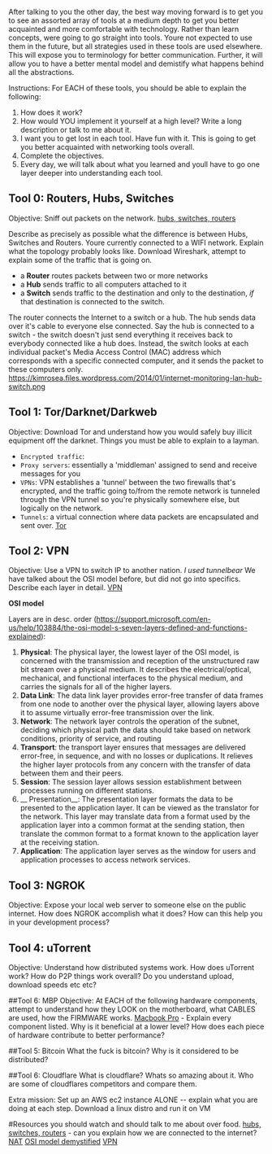 After talking to you the other day, the best way moving forward is to get you to see an assorted array of tools at a medium depth to get you better acquainted and more comfortable with technology.
Rather than learn concepts, were going to go straight into tools. Youre not expected to use them in the future, but all strategies used in these tools are used elsewhere.
This will expose you to terminology for better communication. Further, it will allow you to have a better mental model and demistify what happens behind all the abstractions.

Instructions: For EACH of these tools, you should be able to explain the following:
1. How does it work?
2. How would YOU implement it yourself at a high level? Write a long description or talk to me about it.
3. I want you to get lost in each tool. Have fun with it. This is going to get you better acquainted with  networking tools overall.
4. Complete the objectives.
5. Every day, we will talk about what you learned and youll have to go one layer deeper into understanding each tool.

## Tool 0: Routers, Hubs, Switches
Objective: Sniff out packets on the network.
[hubs, switches, routers](https://www.youtube.com/watch?v=Ofjsh_E4HFY)

Describe as precisely as possible what the difference is between Hubs, Switches and Routers.
Youre currently connected to a WIFI network. Explain what the topology probably looks like.
Download Wireshark, attempt to explain some of the traffic that is going on.

  * a **Router** routes packets between two or more networks
  * a **Hub** sends traffic to all computers attached to it
  * a **Switch** sends traffic to the destination and only to the destination, _if_ that destination is connected to the switch.
  
The router connects the Internet to a switch or a hub. The hub sends data over it's cable to everyone else connected. Say the hub is connected to a switch - the switch doesn't just send everything it receives back to everybody connected like a hub does. Instead, the switch looks at each individual packet's Media Access Control (MAC) address which corresponds with a specific connected computer, and it sends the packet to these computers only. https://kimrosea.files.wordpress.com/2014/01/internet-monitoring-lan-hub-switch.png 


## Tool 1: Tor/Darknet/Darkweb
Objective: Download Tor and understand how you would safely buy illicit equipment off the darknet.
Things you must be able to explain to a layman.
* `Encrypted traffic`: 
* `Proxy servers`: essentially a 'middleman' assigned to send and receive messages for you
* `VPNs`: VPN establishes a 'tunnel' between the two firewalls that's encrypted, and the traffic going to/from the remote network is tunneled through the VPN tunnel so you're physically somewhere else, but logically on the network.
* `Tunnels`: a virtual connection where data packets are encapsulated and sent over. 
[Tor](https://www.youtube.com/watch?v=pyq4vwxqvSI)

## Tool 2: VPN
Objective: Use a VPN to switch IP to another nation. _I used tunnelbear_
We have talked about the OSI model before, but did not go into specifics.
Describe each layer in detail.
[VPN](https://www.youtube.com/watch?v=q4P4BjjXghQ)

**OSI model**

Layers are in desc. order (https://support.microsoft.com/en-us/help/103884/the-osi-model-s-seven-layers-defined-and-functions-explained):

1. __Physical__: The physical layer, the lowest layer of the OSI model, is concerned with the transmission and reception of the unstructured raw bit stream over a physical medium. It describes the electrical/optical, mechanical, and functional interfaces to the physical medium, and carries the signals for all of the higher layers.
2. __Data Link__: The data link layer provides error-free transfer of data frames from one node to another over the physical layer, allowing layers above it to assume virtually error-free transmission over the link. 
3. __Network__: The network layer controls the operation of the subnet, deciding which physical path the data should take based on network conditions, priority of service, and routing
4. __Transport__: the transport layer ensures that messages are delivered error-free, in sequence, and with no losses or duplications. It relieves the higher layer protocols from any concern with the transfer of data between them and their peers.
5. __Session__: The session layer allows session establishment between processes running on different stations. 
6. __ Presentation__: The presentation layer formats the data to be presented to the application layer. It can be viewed as the translator for the network. This layer may translate data from a format used by the application layer into a common format at the sending station, then translate the common format to a format known to the application layer at the receiving station.
7. __Application__: The application layer serves as the window for users and application processes to access network services.



## Tool 3: NGROK
Objective: Expose your local web server to someone else on the public internet.
How does NGROK accomplish what it does?
How can this help you in your development process?


## Tool 4: uTorrent
Objective: Understand how distributed systems work.
How does uTorrent work? How do P2P things work overall?
Do you understand upload, download speeds etc etc?

##Tool 6: MBP
Objective: At EACH of the following hardware components, attempt to understand how they LOOK on the motherboard, what CABLES are used, how the FIRMWARE works.
[Macbook Pro](https://www.apple.com/shop/buy-mac/macbook-pro/15-inch) - Explain every component listed. Why is it beneficial at a lower level? How does each piece of hardware contribute to better performance?


##Tool 5: Bitcoin
What the fuck is bitcoin? Why is it considered to be distributed?

##Tool 6: Cloudflare
What is cloudflare? Whats so amazing about it.
Who are some of cloudflares competitors and compare them.


Extra mission:
Set up an AWS ec2 instance ALONE -- explain what you are doing at each step.
Download a linux distro and run it on VM

#Resources you should watch and should talk to me about over food.
[hubs, switches, routers](https://www.youtube.com/watch?v=Ofjsh_E4HFY) - can you explain how we are connected to the internet? 
[NAT](https://www.youtube.com/watch?v=QBqPzHEDzvo)
[OSI model demystified](https://www.youtube.com/watch?v=HEEnLZV2wGI)
[VPN](https://www.youtube.com/watch?v=DhYeqgufYss)


